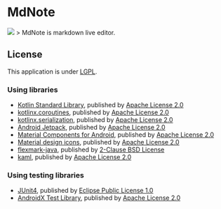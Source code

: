 # MdNote
![](app/src/main/res/mipmap-xhdpi/icon_launcher_round.png) > MdNote is markdown live editor.

## License
This application is under [LGPL](LICENSE).

### Using libraries
- [Kotlin Standard Library](https://github.com/JetBrains/kotlin/tree/master/libraries/stdlib), published by [Apache License 2.0](https://github.com/JetBrains/kotlin/blob/master/license/LICENSE.txt)
- [kotlinx.coroutines](https://github.com/Kotlin/kotlinx.coroutines), published by [Apache License 2.0](https://github.com/Kotlin/kotlinx.coroutines/blob/master/LICENSE.txt)
- [kotlinx.serialization](https://github.com/Kotlin/kotlinx.serialization), published by [Apache License 2.0](https://github.com/Kotlin/kotlinx.serialization/blob/master/LICENSE.txt)
- [Android Jetpack](https://github.com/aosp-mirror/platform_frameworks_support), published by [Apache License 2.0](https://github.com/aosp-mirror/platform_frameworks_support/blob/androidx-master-dev/LICENSE.txt)
- [Material Components for Android](https://github.com/material-components/material-components-android), published by [Apache License 2.0](https://github.com/material-components/material-components-android/blob/master/LICENSE)
- [Material design icons](https://github.com/google/material-design-icons), published by [Apache License 2.0](https://github.com/google/material-design-icons/blob/master/LICENSE)
- [flexmark-java](https://github.com/vsch/flexmark-java), published by [2-Clause BSD License](https://github.com/vsch/flexmark-java/blob/master/LICENSE.txt)
- [kaml](https://github.com/charleskorn/kaml), published by [Apache License 2.0](https://github.com/charleskorn/kaml/blob/master/LICENSE)

### Using testing libraries
- [JUnit4](https://github.com/junit-team/junit4), published by [Eclipse Public License 1.0](https://github.com/junit-team/junit4/blob/master/LICENSE-junit.txt)
- [AndroidX Test Library](https://github.com/android/android-test), published by [Apache License 2.0](https://github.com/android/android-test/blob/master/LICENSE)

